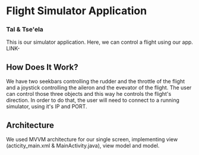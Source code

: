 # Flight Simulator Application
### Tal & Tse'ela
This is our simulator application. Here, we can control a flight using our app.
LINK-
## How Does It Work?
We have two seekbars controlling the rudder and the throttle of the flight and a joystick controlling the aileron and the evevator of the flight.
The user can control those three objects and this way he controls the flight's direction.
In order to do that, the user will need to connect to a running simulator, using it's IP and PORT.
## Architecture
We used MVVM architecture for our single screen, implementing view (acticity_main.xml & MainActivity.java), view model and model.

